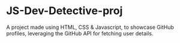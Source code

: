 # JS-Dev-Detective-proj
A project made using HTML, CSS &amp; Javascript, to showcase GitHub profiles, leveraging the GitHub API for fetching user details.
